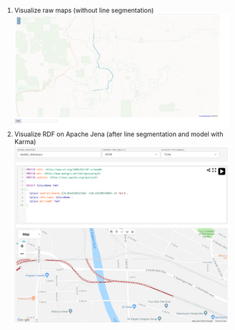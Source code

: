 1. Visualize raw maps (without line segmentation)
![](https://github.com/usc-isi-i2/linked-maps/blob/master/photos/Untitled.png)
2. Visualize RDF on Apache Jena (after line segmentation and model with Karma)
![](https://github.com/usc-isi-i2/linked-maps/blob/master/photos/jena_visualize.png)

